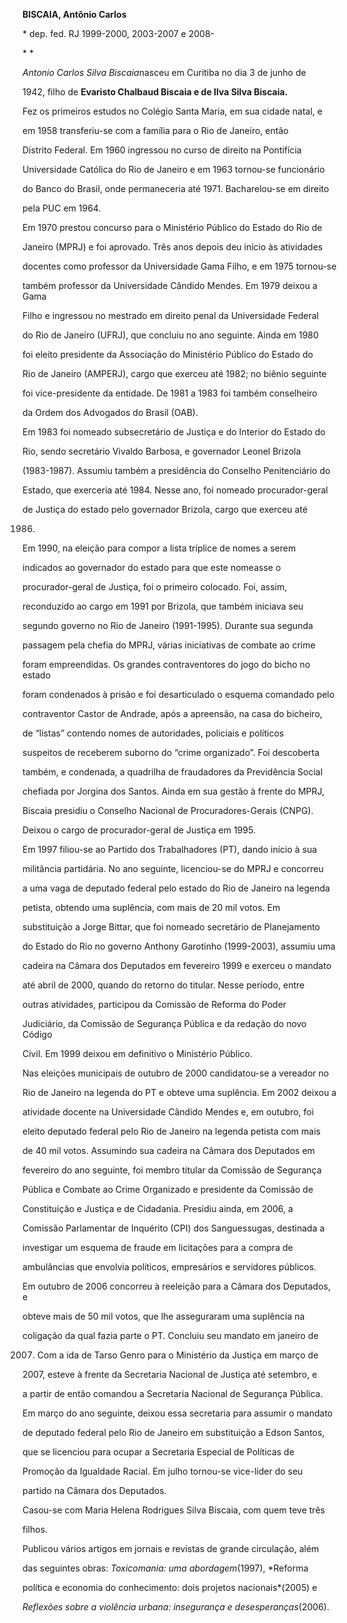 **BISCAIA, Antônio Carlos**



\* dep. fed. RJ 1999-2000, 2003-2007 e 2008-



* *



*Antonio Carlos Silva Biscaia*nasceu em Curitiba no dia 3 de junho de

1942, filho de **Evaristo Chalbaud Biscaia e de Ilva Silva Biscaia.**



Fez os primeiros estudos no Colégio Santa Maria, em sua cidade natal, e

em 1958 transferiu-se com a família para o Rio de Janeiro, então

Distrito Federal. Em 1960 ingressou no curso de direito na Pontifícia

Universidade Católica do Rio de Janeiro e em 1963 tornou-se funcionário

do Banco do Brasil, onde permaneceria até 1971. Bacharelou-se em direito

pela PUC em 1964.



Em 1970 prestou concurso para o Ministério Público do Estado do Rio de

Janeiro (MPRJ) e foi aprovado. Três anos depois deu início às atividades

docentes como professor da Universidade Gama Filho, e em 1975 tornou-se

também professor da Universidade Cândido Mendes. Em 1979 deixou a Gama

Filho e ingressou no mestrado em direito penal da Universidade Federal

do Rio de Janeiro (UFRJ), que concluiu no ano seguinte. Ainda em 1980

foi eleito presidente da Associação do Ministério Público do Estado do

Rio de Janeiro (AMPERJ), cargo que exerceu até 1982; no biênio seguinte

foi vice-presidente da entidade. De 1981 a 1983 foi também conselheiro

da Ordem dos Advogados do Brasil (OAB).



Em 1983 foi nomeado subsecretário de Justiça e do Interior do Estado do

Rio, sendo secretário Vivaldo Barbosa, e governador Leonel Brizola

(1983-1987). Assumiu também a presidência do Conselho Penitenciário do

Estado, que exerceria até 1984. Nesse ano, foi nomeado procurador-geral

de Justiça do estado pelo governador Brizola, cargo que exerceu até

1986.



Em 1990, na eleição para compor a lista tríplice de nomes a serem

indicados ao governador do estado para que este nomeasse o

procurador-geral de Justiça, foi o primeiro colocado. Foi, assim,

reconduzido ao cargo em 1991 por Brizola, que também iniciava seu

segundo governo no Rio de Janeiro (1991-1995). Durante sua segunda

passagem pela chefia do MPRJ, várias iniciativas de combate ao crime

foram empreendidas. Os grandes contraventores do jogo do bicho no estado

foram condenados à prisão e foi desarticulado o esquema comandado pelo

contraventor Castor de Andrade, após a apreensão, na casa do bicheiro,

de “listas” contendo nomes de autoridades, policiais e políticos

suspeitos de receberem suborno do “crime organizado”. Foi descoberta

também, e condenada, a quadrilha de fraudadores da Previdência Social

chefiada por Jorgina dos Santos. Ainda em sua gestão à frente do MPRJ,

Biscaia presidiu o Conselho Nacional de Procuradores-Gerais (CNPG).

Deixou o cargo de procurador-geral de Justiça em 1995.



Em 1997 filiou-se ao Partido dos Trabalhadores (PT), dando início à sua

militância partidária. No ano seguinte, licenciou-se do MPRJ e concorreu

a uma vaga de deputado federal pelo estado do Rio de Janeiro na legenda

petista, obtendo uma suplência, com mais de 20 mil votos. Em

substituição a Jorge Bittar, que foi nomeado secretário de Planejamento

do Estado do Rio no governo Anthony Garotinho (1999-2003), assumiu uma

cadeira na Câmara dos Deputados em fevereiro 1999 e exerceu o mandato

até abril de 2000, quando do retorno do titular. Nesse período, entre

outras atividades, participou da Comissão de Reforma do Poder

Judiciário, da Comissão de Segurança Pública e da redação do novo Código

Civil. Em 1999 deixou em definitivo o Ministério Público.



Nas eleições municipais de outubro de 2000 candidatou-se a vereador no

Rio de Janeiro na legenda do PT e obteve uma suplência. Em 2002 deixou a

atividade docente na Universidade Cândido Mendes e, em outubro, foi

eleito deputado federal pelo Rio de Janeiro na legenda petista com mais

de 40 mil votos. Assumindo sua cadeira na Câmara dos Deputados em

fevereiro do ano seguinte, foi membro titular da Comissão de Segurança

Pública e Combate ao Crime Organizado e presidente da Comissão de

Constituição e Justiça e de Cidadania. Presidiu ainda, em 2006, a

Comissão Parlamentar de Inquérito (CPI) dos Sanguessugas, destinada a

investigar um esquema de fraude em licitações para a compra de

ambulâncias que envolvia políticos, empresários e servidores públicos.



Em outubro de 2006 concorreu à reeleição para a Câmara dos Deputados, e

obteve mais de 50 mil votos, que lhe asseguraram uma suplência na

coligação da qual fazia parte o PT. Concluiu seu mandato em janeiro de

2007. Com a ida de Tarso Genro para o Ministério da Justiça em março de

2007, esteve à frente da Secretaria Nacional de Justiça até setembro, e

a partir de então comandou a Secretaria Nacional de Segurança Pública.

Em março do ano seguinte, deixou essa secretaria para assumir o mandato

de deputado federal pelo Rio de Janeiro em substituição a Edson Santos,

que se licenciou para ocupar a Secretaria Especial de Políticas de

Promoção da Igualdade Racial. Em julho tornou-se vice-líder do seu

partido na Câmara dos Deputados.



Casou-se com Maria Helena Rodrigues Silva Biscaia, com quem teve três

filhos.



Publicou vários artigos em jornais e revistas de grande circulação, além

das seguintes obras: *Toxicomania: uma abordagem*(1997), *Reforma

política e economia do conhecimento: dois projetos nacionais*(2005) e

*Reflexões sobre a violência urbana: insegurança e desesperanças*(2006).



 



 



